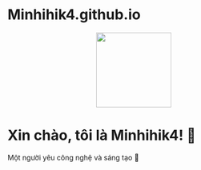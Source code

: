 # Minhihik4.github.io
<p align="center">
  <img src="https://media.giphy.com/media/hvRJCLFzcasrR4ia7z/giphy.gif" width="150"/>
</p>

# Xin chào, tôi là Minhihik4! 👋
Một người yêu công nghệ và sáng tạo 🚀
